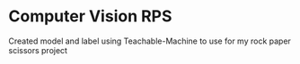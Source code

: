 # Computer Vision RPS
Created model and label using Teachable-Machine to use for my rock paper scissors project
